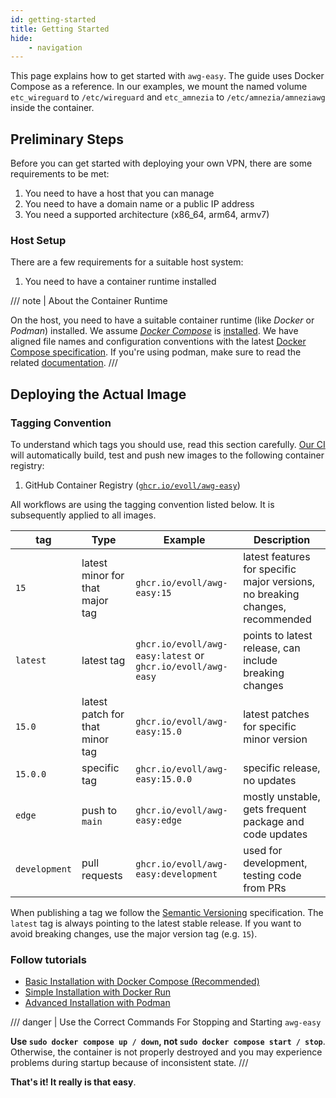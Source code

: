 ```yaml
---
id: getting-started
title: Getting Started
hide:
    - navigation
---
```


This page explains how to get started with `awg-easy`. The guide uses Docker Compose as a reference. In our examples, we mount the named volume `etc_wireguard` to `/etc/wireguard` and `etc_amnezia` to `/etc/amnezia/amneziawg` inside the container.

## Preliminary Steps

Before you can get started with deploying your own VPN, there are some requirements to be met:

1. You need to have a host that you can manage
2. You need to have a domain name or a public IP address
3. You need a supported architecture (x86_64, arm64, armv7)

### Host Setup

There are a few requirements for a suitable host system:

1. You need to have a container runtime installed

/// note | About the Container Runtime

On the host, you need to have a suitable container runtime (like _Docker_ or _Podman_) installed. We assume [_Docker Compose_][docker-compose] is [installed][docker-compose-installation]. We have aligned file names and configuration conventions with the latest [Docker Compose specification][docker-compose-specification].
If you're using podman, make sure to read the related [documentation][docs-podman].
///

[docker-compose]: https://docs.docker.com/compose/
[docker-compose-installation]: https://docs.docker.com/compose/install/
[docker-compose-specification]: https://docs.docker.com/compose/compose-file/
[docs-podman]: ./examples/tutorials/podman-nft.md

## Deploying the Actual Image

### Tagging Convention

To understand which tags you should use, read this section carefully. [Our CI][github-ci] will automatically build, test and push new images to the following container registry:

1. GitHub Container Registry ([`ghcr.io/evoll/awg-easy`][ghcr-image])

All workflows are using the tagging convention listed below. It is subsequently applied to all images.

| tag           | Type                            | Example                                                       | Description                                                                   |
| ------------- | ------------------------------- | ------------------------------------------------------------- | ----------------------------------------------------------------------------- |
| `15`          | latest minor for that major tag | `ghcr.io/evoll/awg-easy:15`                                  | latest features for specific major versions, no breaking changes, recommended |
| `latest`      | latest tag                      | `ghcr.io/evoll/awg-easy:latest` or `ghcr.io/evoll/awg-easy` | points to latest release, can include breaking changes                        |
| `15.0`        | latest patch for that minor tag | `ghcr.io/evoll/awg-easy:15.0`                                | latest patches for specific minor version                                     |
| `15.0.0`      | specific tag                    | `ghcr.io/evoll/awg-easy:15.0.0`                              | specific release, no updates                                                  |
| `edge`        | push to `main`                | `ghcr.io/evoll/awg-easy:edge`                                | mostly unstable, gets frequent package and code updates                       |
| `development` | pull requests                   | `ghcr.io/evoll/awg-easy:development`                         | used for development, testing code from PRs                                   |

<!-- ref: major version -->

When publishing a tag we follow the [Semantic Versioning][semver] specification. The `latest` tag is always pointing to the latest stable release. If you want to avoid breaking changes, use the major version tag (e.g. `15`).

[github-ci]: https://github.com/evoll/awg-easy/actions
[ghcr-image]: https://github.com/evoll/awg-easy/pkgs/container/awg-easy
[semver]: https://semver.org/

### Follow tutorials

- [Basic Installation with Docker Compose (Recommended)](./examples/tutorials/basic-installation.md)
- [Simple Installation with Docker Run](./examples/tutorials/docker-run.md)
- [Advanced Installation with Podman](./examples/tutorials/podman-nft.md)

/// danger | Use the Correct Commands For Stopping and Starting `awg-easy`

**Use `sudo docker compose up / down`, not `sudo docker compose start / stop`**. Otherwise, the container is not properly destroyed and you may experience problems during startup because of inconsistent state.
///

**That's it! It really is that easy**.
